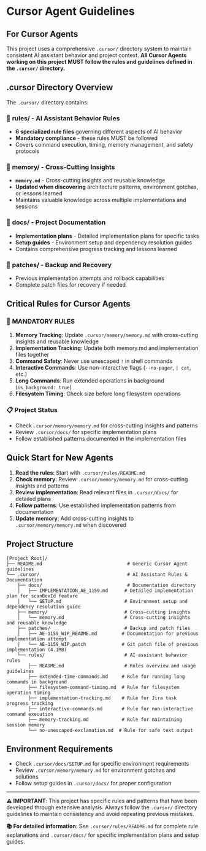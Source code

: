 # Cursor Agent Guidelines

## For Cursor Agents

This project uses a comprehensive `.cursor/` directory system to maintain consistent AI assistant behavior and project context. **All Cursor Agents working on this project MUST follow the rules and guidelines defined in the `.cursor/` directory.**

## .cursor Directory Overview

The `.cursor/` directory contains:

### 📁 **rules/** - AI Assistant Behavior Rules
- **6 specialized rule files** governing different aspects of AI behavior
- **Mandatory compliance** - these rules MUST be followed
- Covers command execution, timing, memory management, and safety protocols

### 📁 **memory/** - Cross-Cutting Insights  
- **`memory.md`** - Cross-cutting insights and reusable knowledge
- **Updated when discovering** architecture patterns, environment gotchas, or lessons learned
- Maintains valuable knowledge across multiple implementations and sessions

### 📁 **docs/** - Project Documentation
- **Implementation plans** - Detailed implementation plans for specific tasks
- **Setup guides** - Environment setup and dependency resolution guides
- Contains comprehensive progress tracking and lessons learned

### 📁 **patches/** - Backup and Recovery
- Previous implementation attempts and rollback capabilities
- Complete patch files for recovery if needed

## Critical Rules for Cursor Agents

### 🚨 **MANDATORY RULES**
1. **Memory Tracking**: Update `.cursor/memory/memory.md` with cross-cutting insights and reusable knowledge
2. **Implementation Tracking**: Update both memory.md and implementation files together
3. **Command Safety**: Never use unescaped `!` in shell commands
4. **Interactive Commands**: Use non-interactive flags (`--no-pager`, `| cat`, etc.)
5. **Long Commands**: Run extended operations in background (`is_background: true`)
6. **Filesystem Timing**: Check size before long filesystem operations

### 📋 **Project Status**
- Check `.cursor/memory/memory.md` for cross-cutting insights and patterns
- Review `.cursor/docs/` for specific implementation plans
- Follow established patterns documented in the implementation files

## Quick Start for New Agents

1. **Read the rules**: Start with `.cursor/rules/README.md`
2. **Check memory**: Review `.cursor/memory/memory.md` for cross-cutting insights and patterns
3. **Review implementation**: Read relevant files in `.cursor/docs/` for detailed plans
4. **Follow patterns**: Use established implementation patterns from documentation
5. **Update memory**: Add cross-cutting insights to `.cursor/memory/memory.md` when discovered

## Project Structure

```
[Project Root]/
├── README.md                               # Generic Cursor Agent guidelines
└── .cursor/                                # AI Assistant Rules & Documentation
    ├── docs/                               # Documentation directory
    │   ├── IMPLEMENTATION_AE_1159.md      # Detailed implementation plan for scanBoxId feature
    │   └── SETUP.md                       # Environment setup and dependency resolution guide
    ├── memory/                            # Cross-cutting insights
    │   └── memory.md                      # Cross-cutting insights and reusable knowledge
    ├── patches/                           # Backup and patch files
    │   ├── AE-1159_WIP_README.md         # Documentation for previous implementation attempt
    │   └── AE-1159_WIP.patch             # Git patch file of previous implementation (4.1MB)
    └── rules/                             # AI assistant behavior rules
        ├── README.md                      # Rules overview and usage guidelines
        ├── extended-time-commands.md     # Rule for running long commands in background
        ├── filesystem-command-timing.md  # Rule for filesystem operation timing
        ├── implementation-tracking.md    # Rule for Jira task progress tracking
        ├── interactive-commands.md       # Rule for non-interactive command execution
        ├── memory-tracking.md            # Rule for maintaining session memory
        └── no-unescaped-exclamation.md  # Rule for safe text output
```

## Environment Requirements

- Check `.cursor/docs/SETUP.md` for specific environment requirements
- Review `.cursor/memory/memory.md` for environment gotchas and solutions
- Follow setup guides in `.cursor/docs/` for proper configuration

---

**⚠️ IMPORTANT**: This project has specific rules and patterns that have been developed through extensive analysis. Always follow the `.cursor/` directory guidelines to maintain consistency and avoid repeating previous mistakes.

**📚 For detailed information**: See `.cursor/rules/README.md` for complete rule explanations and `.cursor/docs/` for specific implementation plans and setup guides.